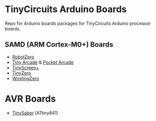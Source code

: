 # TinyCircuits Arduino Boards
Repo for Arduino boards packages for TinyCircuits Arduino processor boards.

## SAMD (ARM Cortex-M0+) Boards

* [RobotZero](https://tinycircuits.com/collections/processors/products/robotzero)
* [Tiny Arcade](https://tinycircuits.com/products/tinyarcade) & [Pocket Arcade](https://tinycircuits.com/products/pocket-arcade)
* [TinyScreen+](https://tinycircuits.com/collections/processors/products/tinyscreenplus)
* [TinyZero](https://tinycircuits.com/collections/processors/products/tinyzero-processor)
* [WirelingZero](https://tinycircuits.com/collections/processors/products/wirelingzero)

# AVR Boards

* [TinySaber](https://tinycircuits.com/products/tinysaber) (ATtiny841)
